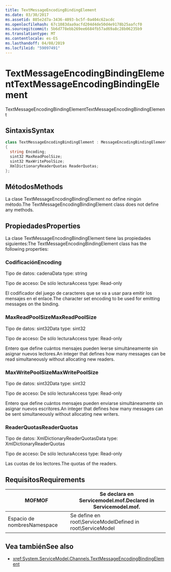 ```yaml
---
title: TextMessageEncodingBindingElement
ms.date: 03/30/2017
ms.assetid: 885e2d7a-3436-4093-bc5f-0a404c62acdc
ms.openlocfilehash: 67c1083daa9acfd204d4de50d4e9178b25aafcf0
ms.sourcegitcommit: 5b6d778ebb269ee6684fb57ad69a8c28b06235b9
ms.translationtype: MT
ms.contentlocale: es-ES
ms.lasthandoff: 04/08/2019
ms.locfileid: "59097491"
---
```

# <a name="textmessageencodingbindingelement"></a><span data-ttu-id="c0b96-102">TextMessageEncodingBindingElement</span><span class="sxs-lookup"><span data-stu-id="c0b96-102">TextMessageEncodingBindingElement</span></span>
<span data-ttu-id="c0b96-103">TextMessageEncodingBindingElement</span><span class="sxs-lookup"><span data-stu-id="c0b96-103">TextMessageEncodingBindingElement</span></span>  
  
## <a name="syntax"></a><span data-ttu-id="c0b96-104">Sintaxis</span><span class="sxs-lookup"><span data-stu-id="c0b96-104">Syntax</span></span>  
  
```csharp
class TextMessageEncodingBindingElement : MessageEncodingBindingElement  
{  
  string Encoding;  
  sint32 MaxReadPoolSize;  
  sint32 MaxWritePoolSize;  
  XmlDictionaryReaderQuotas ReaderQuotas;  
};  
```  
  
## <a name="methods"></a><span data-ttu-id="c0b96-105">Métodos</span><span class="sxs-lookup"><span data-stu-id="c0b96-105">Methods</span></span>  
 <span data-ttu-id="c0b96-106">La clase TextMessageEncodingBindingElement no define ningún método.</span><span class="sxs-lookup"><span data-stu-id="c0b96-106">The TextMessageEncodingBindingElement class does not define any methods.</span></span>  
  
## <a name="properties"></a><span data-ttu-id="c0b96-107">Propiedades</span><span class="sxs-lookup"><span data-stu-id="c0b96-107">Properties</span></span>  
 <span data-ttu-id="c0b96-108">La clase TextMessageEncodingBindingElement tiene las propiedades siguientes:</span><span class="sxs-lookup"><span data-stu-id="c0b96-108">The TextMessageEncodingBindingElement class has the following properties:</span></span>  
  
### <a name="encoding"></a><span data-ttu-id="c0b96-109">Codificación</span><span class="sxs-lookup"><span data-stu-id="c0b96-109">Encoding</span></span>  
 <span data-ttu-id="c0b96-110">Tipo de datos: cadena</span><span class="sxs-lookup"><span data-stu-id="c0b96-110">Data type: string</span></span>  
  
 <span data-ttu-id="c0b96-111">Tipo de acceso: De sólo lectura</span><span class="sxs-lookup"><span data-stu-id="c0b96-111">Access type: Read-only</span></span>  
  
 <span data-ttu-id="c0b96-112">El codificador del juego de caracteres que se va a usar para emitir los mensajes en el enlace.</span><span class="sxs-lookup"><span data-stu-id="c0b96-112">The character set encoding to be used for emitting messages on the binding.</span></span>  
  
### <a name="maxreadpoolsize"></a><span data-ttu-id="c0b96-113">MaxReadPoolSize</span><span class="sxs-lookup"><span data-stu-id="c0b96-113">MaxReadPoolSize</span></span>  
 <span data-ttu-id="c0b96-114">Tipo de datos: sint32</span><span class="sxs-lookup"><span data-stu-id="c0b96-114">Data type: sint32</span></span>  
  
 <span data-ttu-id="c0b96-115">Tipo de acceso: De sólo lectura</span><span class="sxs-lookup"><span data-stu-id="c0b96-115">Access type: Read-only</span></span>  
  
 <span data-ttu-id="c0b96-116">Entero que define cuántos mensajes pueden leerse simultáneamente sin asignar nuevos lectores.</span><span class="sxs-lookup"><span data-stu-id="c0b96-116">An integer that defines how many messages can be read simultaneously without allocating new readers.</span></span>  
  
### <a name="maxwritepoolsize"></a><span data-ttu-id="c0b96-117">MaxWritePoolSize</span><span class="sxs-lookup"><span data-stu-id="c0b96-117">MaxWritePoolSize</span></span>  
 <span data-ttu-id="c0b96-118">Tipo de datos: sint32</span><span class="sxs-lookup"><span data-stu-id="c0b96-118">Data type: sint32</span></span>  
  
 <span data-ttu-id="c0b96-119">Tipo de acceso: De sólo lectura</span><span class="sxs-lookup"><span data-stu-id="c0b96-119">Access type: Read-only</span></span>  
  
 <span data-ttu-id="c0b96-120">Entero que define cuántos mensajes pueden enviarse simultáneamente sin asignar nuevos escritores.</span><span class="sxs-lookup"><span data-stu-id="c0b96-120">An integer that defines how many messages can be sent simultaneously without allocating new writers.</span></span>  
  
### <a name="readerquotas"></a><span data-ttu-id="c0b96-121">ReaderQuotas</span><span class="sxs-lookup"><span data-stu-id="c0b96-121">ReaderQuotas</span></span>  
 <span data-ttu-id="c0b96-122">Tipo de datos: XmlDictionaryReaderQuotas</span><span class="sxs-lookup"><span data-stu-id="c0b96-122">Data type: XmlDictionaryReaderQuotas</span></span>  
  
 <span data-ttu-id="c0b96-123">Tipo de acceso: De sólo lectura</span><span class="sxs-lookup"><span data-stu-id="c0b96-123">Access type: Read-only</span></span>  
  
 <span data-ttu-id="c0b96-124">Las cuotas de los lectores.</span><span class="sxs-lookup"><span data-stu-id="c0b96-124">The quotas of the readers.</span></span>  
  
## <a name="requirements"></a><span data-ttu-id="c0b96-125">Requisitos</span><span class="sxs-lookup"><span data-stu-id="c0b96-125">Requirements</span></span>  
  
|<span data-ttu-id="c0b96-126">MOF</span><span class="sxs-lookup"><span data-stu-id="c0b96-126">MOF</span></span>|<span data-ttu-id="c0b96-127">Se declara en Servicemodel.mof.</span><span class="sxs-lookup"><span data-stu-id="c0b96-127">Declared in Servicemodel.mof.</span></span>|  
|---------|-----------------------------------|  
|<span data-ttu-id="c0b96-128">Espacio de nombres</span><span class="sxs-lookup"><span data-stu-id="c0b96-128">Namespace</span></span>|<span data-ttu-id="c0b96-129">Se define en root\ServiceModel</span><span class="sxs-lookup"><span data-stu-id="c0b96-129">Defined in root\ServiceModel</span></span>|  
  
## <a name="see-also"></a><span data-ttu-id="c0b96-130">Vea también</span><span class="sxs-lookup"><span data-stu-id="c0b96-130">See also</span></span>

- <xref:System.ServiceModel.Channels.TextMessageEncodingBindingElement>
